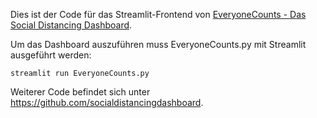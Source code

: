 Dies ist der Code für das Streamlit-Frontend von [EveryoneCounts - Das Social Distancing Dashboard](https://everyonecounts.de). 

Um das Dashboard auszuführen muss EveryoneCounts.py mit Streamlit ausgeführt werden:

```
streamlit run EveryoneCounts.py
```

Weiterer Code befindet sich unter https://github.com/socialdistancingdashboard.